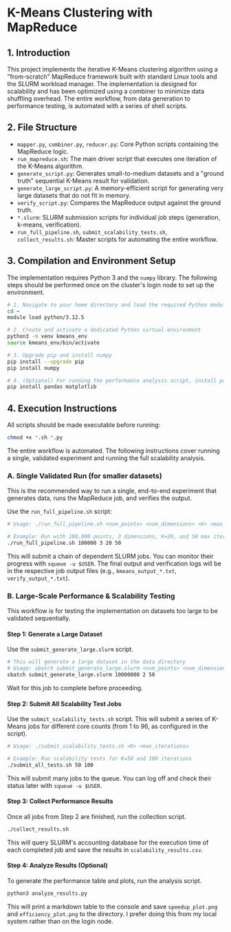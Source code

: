 # K-Means Clustering with MapReduce

## 1. Introduction

This project implements the iterative K-Means clustering algorithm using a "from-scratch" MapReduce framework built with standard Linux tools and the SLURM workload manager. The implementation is designed for scalability and has been optimized using a combiner to minimize data shuffling overhead. The entire workflow, from data generation to performance testing, is automated with a series of shell scripts.

## 2. File Structure

* `mapper.py`, `combiner.py`, `reducer.py`: Core Python scripts containing the MapReduce logic.
* `run_mapreduce.sh`: The main driver script that executes one iteration of the K-Means algorithm.
* `generate_script.py`: Generates small-to-medium datasets and a "ground truth" sequential K-Means result for validation.
* `generate_large_script.py`: A memory-efficient script for generating very large datasets that do not fit in memory.
* `verify_script.py`: Compares the MapReduce output against the ground truth.
* `*.slurm`: SLURM submission scripts for individual job steps (generation, k-means, verification).
* `run_full_pipeline.sh`, `submit_scalability_tests.sh`, `collect_results.sh`: Master scripts for automating the entire workflow.

## 3. Compilation and Environment Setup

The implementation requires Python 3 and the `numpy` library. The following steps should be performed once on the cluster's login node to set up the environment.

```bash
# 1. Navigate to your home directory and load the required Python module
cd ~
module load python/3.12.5

# 2. Create and activate a dedicated Python virtual environment
python3 -m venv kmeans_env
source kmeans_env/bin/activate

# 3. Upgrade pip and install numpy
pip install --upgrade pip
pip install numpy

# 4. (Optional) For running the performance analysis script, install pandas and matplotlib
pip install pandas matplotlib
```

## 4. Execution Instructions

All scripts should be made executable before running:

```bash
chmod +x *.sh *.py
```

The entire workflow is automated. The following instructions cover running a single, validated experiment and running the full scalability analysis.

### A. Single Validated Run (for smaller datasets)

This is the recommended way to run a single, end-to-end experiment that generates data, runs the MapReduce job, and verifies the output.

Use the `run_full_pipeline.sh` script:

```bash
# Usage: ./run_full_pipeline.sh <num_points> <num_dimensions> <K> <max_iterations>

# Example: Run with 100,000 points, 3 dimensions, K=20, and 50 max iterations
./run_full_pipeline.sh 100000 3 20 50
```

This will submit a chain of dependent SLURM jobs. You can monitor their progress with `squeue -u $USER`. The final output and verification logs will be in the respective job output files (e.g., `kmeans_output_*.txt`, `verify_output_*.txt`).

### B. Large-Scale Performance & Scalability Testing

This workflow is for testing the implementation on datasets too large to be validated sequentially.

#### Step 1: Generate a Large Dataset

Use the `submit_generate_large.slurm` script.

```bash
# This will generate a large dataset in the data directory
# Usage: sbatch submit_generate_large.slurm <num_points> <num_dimensions> <K>
sbatch submit_generate_large.slurm 10000000 2 50
```

Wait for this job to complete before proceeding.

#### Step 2: Submit All Scalability Test Jobs

Use the `submit_scalability_tests.sh` script. This will submit a series of K-Means jobs for different core counts (from 1 to 96, as configured in the script).

```bash
# Usage: ./submit_scalability_tests.sh <K> <max_iterations>

# Example: Run scalability tests for K=50 and 100 iterations
./submit_all_tests.sh 50 100
```

This will submit many jobs to the queue. You can log off and check their status later with `squeue -u $USER`.

#### Step 3: Collect Performance Results

Once all jobs from Step 2 are finished, run the collection script.

```bash
./collect_results.sh
```

This will query SLURM's accounting database for the execution time of each completed job and save the results in `scalability_results.csv`.

#### Step 4: Analyze Results (Optional)

To generate the performance table and plots, run the analysis script.

```bash
python3 analyze_results.py
```

This will print a markdown table to the console and save `speedup_plot.png` and `efficiency_plot.png` to the directory. I prefer doing this from my local system rather than on the login node.
